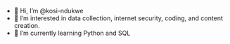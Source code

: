 - 👋 Hi, I’m @kosi-ndukwe
- 👀 I’m interested in data collection, internet security, coding, and content creation. 
- 🌱 I’m currently learning Python and SQL

<!---
kosi-ndukwe/kosi-ndukwe is a ✨ special ✨ repository because its `README.md` (this file) appears on your GitHub profile.
You can click the Preview link to take a look at your changes.
--->

